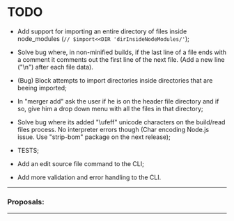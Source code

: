 # TODO

- Add support for importing an entire directory of files inside node_modules (``` // $import<<DIR 'dirInsideNodeModules/' ```);

- Solve bug where, in non-minified builds, if the last line of a file ends with a comment it comments out the first line of the next file. (Add a new line ("\n") after each file data).

- (Bug) Block attempts to import directories inside directories that are beeing imported;

- In "merger add" ask the user if he is on the header file directory and if so, give him a drop down menu with all the files in that directory;

- Solve bug where its added "\ufeff" unicode characters on the build/read files process. No interpreter errors though (Char encoding Node.js issue. Use "strip-bom" package on the next release);

- TESTS;
- Add an edit source file command to the CLI;
- Add more validation and error handling to the CLI.

--------------------------------------------------------------------------------------------------------------------------
### Proposals:


--------------------------------------------------------------------------------------------------------------------------
